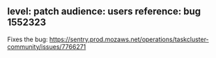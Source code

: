 level: patch
audience: users
reference: bug 1552323
---
Fixes the bug: https://sentry.prod.mozaws.net/operations/taskcluster-community/issues/7766271
